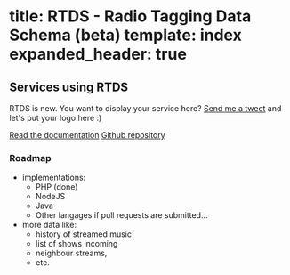 title: RTDS - Radio Tagging Data Schema (beta)
template: index
expanded_header: true
===

## Services using RTDS

RTDS is new. You want to display your service here? [Send me a tweet](https://twitter.com/christophermh44) and let's put your logo here :)

<div class="text-center">
	<a href="/docs" class="btn btn-large btn-primary">Read the documentation</a>
	<a href="https://github.com/christophermh44/rtds" class="btn btn-large">Github repository</a>
</div>

### Roadmap

* implementations:
	* PHP (done)
	* NodeJS
	* Java
	* Other langages if pull requests are submitted…
* more data like:
	* history of streamed music
	* list of shows incoming 
	* neighbour streams, 
	* etc.

